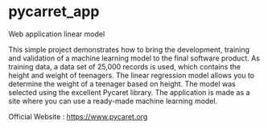 # pycarret_app
Web application linear model

This simple project demonstrates how to bring the development, training and validation of a machine learning model to the final software product. 
As training data, a data set of 25,000 records is used, which contains the height and weight of teenagers. 
The linear regression model allows you to determine the weight of a teenager based on height. The model was selected using the excellent Pycaret library.
The application is made as a site where you can use a ready-made machine learning model.

Official Website : https://www.pycaret.org
